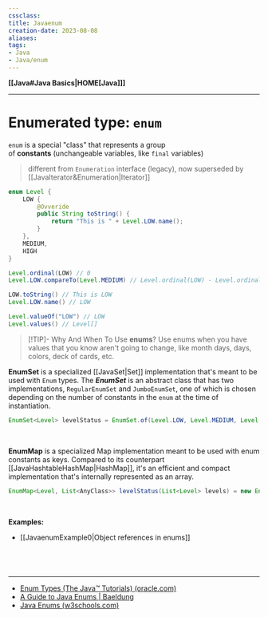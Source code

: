 ```yaml
---
cssclass:
title: Javaenum
creation-date: 2023-08-08
aliases:
tags:
- Java
- Java/enum
---
```

**[[Java#Java Basics|HOME[Java]]]**

---
# Enumerated type: `enum`
`enum` is a special "class" that represents a group of **constants** (unchangeable variables, like `final` variables)
> different from `Enumeration` interface (legacy), now superseded by [[JavaIterator&Enumeration|Iterator]]

```java
enum Level {
	LOW {
		@Ovveride
		public String toString() {
			return "This is " + Level.LOW.name();
		}
	},
	MEDIUM,
	HIGH
}

Level.ordinal(LOW) // 0
Level.LOW.compareTo(Level.MEDIUM) // Level.ordinal(LOW) - Level.ordinal(MEDIUM)

LOW.toString() // This is LOW
Level.LOW.name() // LOW

Level.valueOf("LOW") // LOW
Level.values() // Level[]
```

>[!TIP]- Why And When To Use **enums**?
> Use enums when you have values that you know aren't going to change, like month days, days, colors, deck of cards, etc.

**EnumSet**
is a specialized [[JavaSet|Set]] implementation that's meant to be used with `Enum` types. The _**EnumSet**_ is an abstract class that has two implementations, `RegularEnumSet` and `JumboEnumSet`, one of which is chosen depending on the number of constants in the `enum` at the time of instantiation.
```java
EnumSet<Level> levelStatus = EnumSet.of(Level.LOW, Level.MEDIUM, Level.HIGH);
```

<br>

**EnumMap**
is a specialized Map implementation meant to be used with enum constants as keys. Compared to its counterpart [[JavaHashtableHashMap|HashMap]], it's an efficient and compact implementation that's internally represented as an array.
```java
EnumMap<Level, List<AnyClass>> levelStatus(List<Level> levels) = new EnumMap<>(Level.class);
```

<br>

**Examples:**
- [[JavaenumExample0|Object references in enums]]

<br>

# 
---
- [Enum Types (The Java™ Tutorials) (oracle.com)](https://docs.oracle.com/javase/tutorial/java/javaOO/enum.html)
- [A Guide to Java Enums | Baeldung](https://www.baeldung.com/a-guide-to-java-enums)
- [Java Enums (w3schools.com)](https://www.w3schools.com/java/java_enums.asp)
